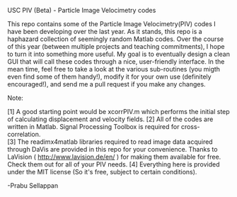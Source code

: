 USC PIV (Beta) - Particle Image Velocimetry codes

This repo contains some of the Particle Image Velocimetry(PIV) codes I have been developing over the last year. As it stands, this repo is a haphazard collection of seemingly random Matlab codes. Over the course of this year (between multiple projects and teaching commitments), I hope to turn it into something more useful. My goal is to eventually design a clean GUI that will call these codes through a nice, user-friendly interface. In the mean time, feel free to take a look at the various sub-routines (you migth even find some of them handy!), modify it for your own use (definitely encouraged!), and send me a pull request if you make any changes. 

Note:

[1] A good starting point would be xcorrPIV.m which performs the initial step of calculating displacement and velocity fields. 
[2] All of the codes are written in Matlab. Signal Processing Toolbox is required for cross-correlation.  
[3] The readimx4matlab libraries required to read image data acquired through DaVis are provided in this repo for your convenience. Thanks to LaVision ( http://www.lavision.de/en/ ) for making them available for free. Check them out for all of your PIV needs.
[4] Everything here is provided under the MIT license (So it's free, subject to certain conditions).  

-Prabu Sellappan

